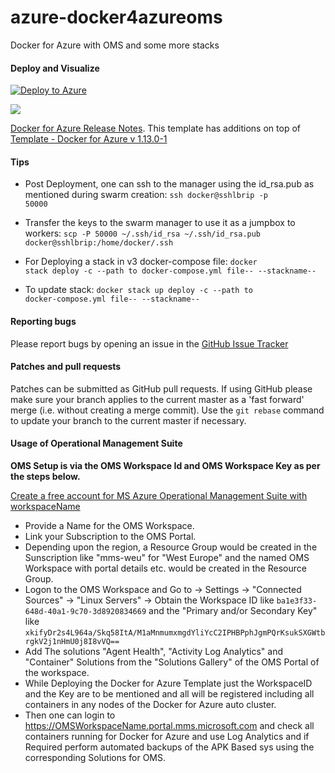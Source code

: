 # azure-docker4azureoms
Docker for Azure with OMS and some more stacks
#### Deploy and Visualize
<a href="https://portal.azure.com/#create/Microsoft.Template/uri/http%3A%2F%2Fraw.githubusercontent.com%2FAzure%2Fazure-docker4azureoms%2Fmaster%2Fazuredeploy.json" target="_blank"><img alt="Deploy to Azure" src="http://azuredeploy.net/deploybutton.png" /></a>

<a href="http://armviz.io/#/?load=https%3A%2F%2Fraw.githubusercontent.com%2FAzure%2Fazure-docker4azureoms%2Fmaster%2Fazuredeploy.json" target="_blank">  <img src="http://armviz.io/visualizebutton.png" /> </a> 

[Docker for Azure Release Notes](https://docs.docker.com/docker-for-azure/release-notes/). This template has additions on top of [Template - Docker for Azure v 1.13.0-1](https://download.docker.com/azure/stable/Docker.tmpl)


#### Tips

* Post Deployment, one can ssh to the manager using the id_rsa.pub as mentioned during swarm creation: 
<code>ssh docker@sshlbrip -p 50000</code>

* Transfer the keys to the swarm manager to use it as a jumpbox to workers: 
<code>scp -P 50000 ~/.ssh/id_rsa ~/.ssh/id_rsa.pub docker@sshlbrip:/home/docker/.ssh</code>

* For Deploying a stack in v3 docker-compose file: 
<code>docker stack deploy -c --path to docker-compose.yml file-- --stackname-- </code>

* To update stack: 
<code>docker stack up deploy -c --path to docker-compose.yml file-- --stackname--</code>

#### Reporting bugs

Please report bugs  by opening an issue in the [GitHub Issue Tracker](https://github.com/Azure/azure-docker4azureoms/issues)

#### Patches and pull requests

Patches can be submitted as GitHub pull requests. If using GitHub please make sure your branch applies to the current master as a 'fast forward' merge (i.e. without creating a merge commit). Use the `git rebase` command to update your branch to the current master if necessary.

#### Usage of Operational Management Suite
**OMS Setup is via the OMS Workspace Id and OMS Workspace Key as per the steps below.**

[Create a free account for MS Azure Operational Management Suite with workspaceName](https://login.mms.microsoft.com/signin.aspx?signUp=on&ref=ms_mms)

* Provide a Name for the OMS Workspace.
* Link your Subscription to the OMS Portal.
* Depending upon the region, a Resource Group would be created in the Sunscription like "mms-weu" for "West Europe" and the named OMS Workspace with portal details etc. would be created in the Resource Group.
* Logon to the OMS Workspace and Go to -> Settings -> "Connected Sources"  -> "Linux Servers" -> Obtain the Workspace ID like <code>ba1e3f33-648d-40a1-9c70-3d8920834669</code> and the "Primary and/or Secondary Key" like <code>xkifyDr2s4L964a/Skq58ItA/M1aMnmumxmgdYliYcC2IPHBPphJgmPQrKsukSXGWtbrgkV2j1nHmU0j8I8vVQ==</code>
* Add The solutions "Agent Health", "Activity Log Analytics" and "Container" Solutions from the "Solutions Gallery" of the OMS Portal of the workspace.
* While Deploying the Docker for Azure Template just the WorkspaceID and the Key are to be mentioned and all will be registered including all containers in any nodes of the Docker for Azure auto cluster.
* Then one can login to https://OMSWorkspaceName.portal.mms.microsoft.com and check all containers running for Docker for Azure and use Log Analytics and if Required perform automated backups of the APK Based sys using the corresponding Solutions for OMS.
